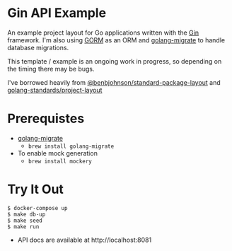 # Gin API Example

An example project layout for Go applications written with the [Gin](https://github.com/gin-gonic/gin) framework.
I'm also using [GORM](https://github.com/go-gorm/gorm) as an ORM and [golang-migrate](https://github.com/golang-migrate/migrate)
to handle database migrations.

This template / example is an ongoing work in progress, so depending on the timing there may be bugs.

I've borrowed heavily from [@benbjohnson/standard-package-layout](https://medium.com/@benbjohnson/standard-package-layout-7cdbc8391fc1) and [golang-standards/project-layout](https://github.com/golang-standards/project-layout)

# Prerequistes

* [golang-migrate](https://github.com/golang-migrate/migrate) 
  * `brew install golang-migrate`
* To enable mock generation
  * `brew install mockery`

# Try It Out

```
$ docker-compose up
$ make db-up
$ make seed
$ make run
```

* API docs are available at http://localhost:8081
